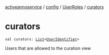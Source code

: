 [activeannoservice](../../index.md) / [config](../index.md) / [UserRoles](index.md) / [curators](./curators.md)

# curators

`val curators: `[`List`](https://kotlinlang.org/api/latest/jvm/stdlib/kotlin.collections/-list/index.html)`<`[`UserIdentifier`](../-user-identifier.md)`>`

Users that are allowed to the curation view

